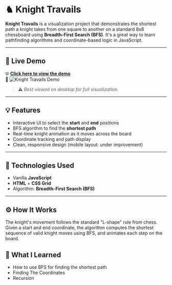 # ♞ Knight Travails

**Knight Travails** is a visualization project that demonstrates the shortest path a knight takes from one square to another on a standard 8x8 chessboard using **Breadth-First Search (BFS)**. It's a great way to learn pathfinding algorithms and coordinate-based logic in JavaScript.

---

## 🔗 Live Demo

🌐 **[Click here to view the demo](https://knighttravails.netlify.app/)**  
📸 ![Knight Travails Demo](https://your-demo-gif-link.com/demo.gif)

> ⚠️ _Best viewed on desktop for full visualization._

---

## 💡 Features

- Interactive UI to select the **start** and **end** positions
- BFS algorithm to find the **shortest path**
- Real-time knight animation as it moves across the board
- Coordinate tracking and path display
- Clean, responsive design (mobile layout: under improvement)

---

## 🚀 Technologies Used

- Vanilla **JavaScript**
- **HTML** + **CSS Grid**
- Algorithm: **Breadth-First Search (BFS)**

---

## ⚙️ How It Works

The knight's movement follows the standard "L-shape" rule from chess. Given a start and end coordinate, the algorithm computes the shortest sequence of valid knight moves using BFS, and animates each step on the board.

## 🧠 What I Learned

- How to use BFS for finding the shortest path
- Finding The Coordinates
- Recursion
